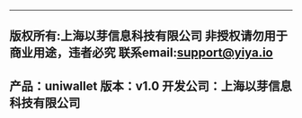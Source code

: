 -------------------------------------------------------------
  版权所有:上海以芽信息科技有限公司 非授权请勿用于商业用途，违者必究  联系email:support@yiya.io
-------------------------------------------------------------
  产品：uniwallet
  版本：v1.0
  开发公司：上海以芽信息科技有限公司
-------------------------------------------------------------
